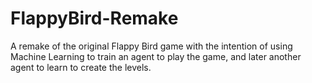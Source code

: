 # FlappyBird-Remake
 A remake of the original Flappy Bird game with the intention of using Machine Learning to train an agent to play the game, and later another agent to learn to create the levels.
